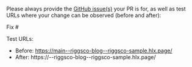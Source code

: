 Please always provide the [GitHub issue(s)](../issues) your PR is for, as well as test URLs where your change can be observed (before and after):

Fix #<gh-issue-id>

Test URLs:
- Before: https://main--riggsco-blog--riggsco-sample.hlx.page/
- After: https://<branch>--riggsco-blog--riggsco-sample.hlx.page/
